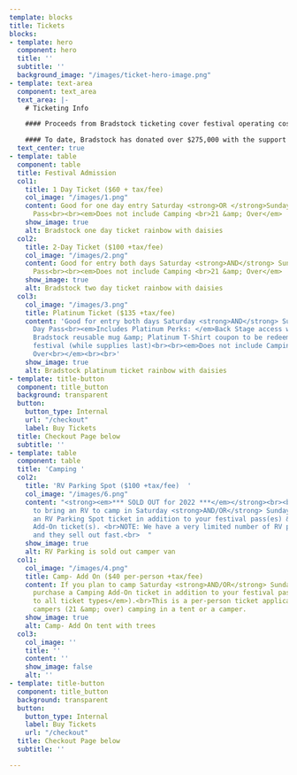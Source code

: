```yaml
---
template: blocks
title: Tickets
blocks:
- template: hero
  component: hero
  title: ''
  subtitle: ''
  background_image: "/images/ticket-hero-image.png"
- template: text-area
  component: text_area
  text_area: |-
    # Ticketing Info

    #### Proceeds from Bradstock ticketing cover festival operating costs only. Remaining proceeds are donated to local Long Island charities & not for profit organizations.

    #### To date, Bradstock has donated over $275,000 with the support of our loyal Bradstock performers & family!
  text_center: true
- template: table
  component: table
  title: Festival Admission
  col1:
    title: 1 Day Ticket ($60 + tax/fee)
    col_image: "/images/1.png"
    content: Good for one day entry Saturday <strong>OR </strong>Sunday - All Day
      Pass<br><br><em>Does not include Camping <br>21 &amp; Over</em>
    show_image: true
    alt: Bradstock one day ticket rainbow with daisies
  col2:
    title: 2-Day Ticket ($100 +tax/fee)
    col_image: "/images/2.png"
    content: Good for entry both days Saturday <strong>AND</strong> Sunday - All Day
      Pass<br><br><em>Does not include Camping <br>21 &amp; Over</em>
    show_image: true
    alt: Bradstock two day ticket rainbow with daisies
  col3:
    col_image: "/images/3.png"
    title: Platinum Ticket ($135 +tax/fee)
    content: 'Good for entry both days Saturday <strong>AND</strong> Sunday - All
      Day Pass<br><em>Includes Platinum Perks: </em>Back Stage access w/premium beers,
      Bradstock reusable mug &amp; Platinum T-Shirt coupon to be redeemed during the
      festival (while supplies last)<br><br><em>Does not include Camping<br>21 &amp;
      Over<br></em><br><br>'
    show_image: true
    alt: Bradstock platinum ticket rainbow with daisies
- template: title-button
  component: title_button
  background: transparent
  button:
    button_type: Internal
    url: "/checkout"
    label: Buy Tickets
  title: Checkout Page below
  subtitle: ''
- template: table
  component: table
  title: 'Camping '
  col2:
    title: 'RV Parking Spot ($100 +tax/fee)  '
    col_image: "/images/6.png"
    content: "<strong><em>*** SOLD OUT for 2022 ***</em></strong><br><br>If you plan
      to bring an RV to camp in Saturday <strong>AND/OR</strong> Sunday you must purchase
      an RV Parking Spot ticket in addition to your festival pass(es) &amp; your Camping
      Add-On ticket(s). <br>NOTE: We have a very limited number of RV parking spots
      and they sell out fast.<br>  "
    show_image: true
    alt: RV Parking is sold out camper van
  col1:
    col_image: "/images/4.png"
    title: Camp- Add On ($40 per-person +tax/fee)
    content: If you plan to camp Saturday <strong>AND/OR</strong> Sunday you must
      purchase a Camping Add-On ticket in addition to your festival pass (<em>applies
      to all ticket types</em>).<br>This is a per-person ticket applicable to adult
      campers (21 &amp; over) camping in a tent or a camper.
    show_image: true
    alt: Camp- Add On tent with trees
  col3:
    col_image: ''
    title: ''
    content: ''
    show_image: false
    alt: ''
- template: title-button
  component: title_button
  background: transparent
  button:
    button_type: Internal
    label: Buy Tickets
    url: "/checkout"
  title: Checkout Page below
  subtitle: ''

---
```

